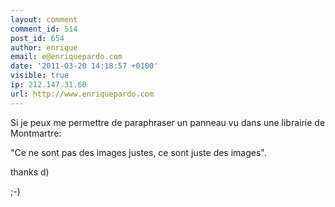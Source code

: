 ```yaml
---
layout: comment
comment_id: 514
post_id: 654
author: enrique
email: e@enriquepardo.com
date: '2011-03-20 14:18:57 +0100'
visible: true
ip: 212.147.31.60
url: http://www.enriquepardo.com
---
```

Si je peux me permettre de paraphraser un panneau vu dans une librairie de Montmartre:

"Ce ne sont pas des images justes, ce sont juste des images".



thanks d)

;-)
